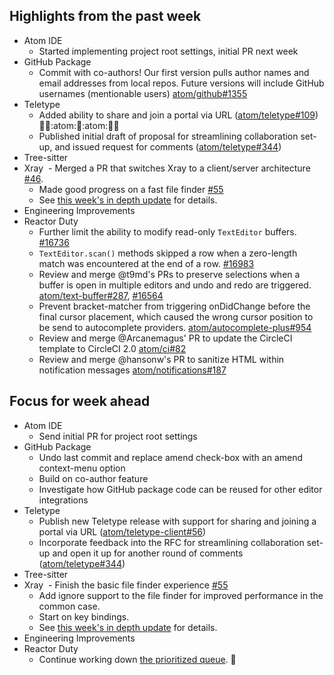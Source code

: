 ## Highlights from the past week

- Atom IDE
  - Started implementing project root settings, initial PR next week
- GitHub Package
  - Commit with co-authors! Our first version pulls author names and email addresses from local repos. Future versions will include GitHub usernames (mentionable users) [atom/github#1355](https://github.com/atom/github/pull/1355)
- Teletype
  - Added ability to share and join a portal via URL ([atom/teletype#109](https://github.com/atom/teletype/issues/109)) 👩‍💻:atom:🔗:atom:👨‍💻
  - Published initial draft of proposal for streamlining collaboration set-up, and issued request for comments ([atom/teletype#344](https://github.com/atom/teletype/pull/344))
- Tree-sitter
- Xray
  - Merged a PR that switches Xray to a client/server architecture [#46](https://github.com/atom/xray/pull/46).
  - Made good progress on a fast file finder [#55](https://github.com/atom/xray/pull/55)
  - See [this week's in depth update](https://github.com/atom/xray/blob/master/docs/updates/2018_03_26.md) for details.
- Engineering Improvements
- Reactor Duty
  - Further limit the ability to modify read-only `TextEditor` buffers. [#16736](https://github.com/atom/atom/issues/16736)
  - `TextEditor.scan()` methods skipped a row when a zero-length match was encountered at the end of a row. [#16983](https://github.com/atom/atom/issues/16983)
  - Review and merge @t9md's PRs to preserve selections when a buffer is open in multiple editors and undo and redo are triggered. [atom/text-buffer#287](https://github.com/atom/text-buffer/pull/287), [#16564](https://github.com/atom/atom/pull/16564)
  - Prevent bracket-matcher from triggering onDidChange before the final cursor placement, which caused the wrong cursor position to be send to autocomplete providers. [atom/autocomplete-plus#954](https://github.com/atom/autocomplete-plus/issues/954)
  - Review and merge @Arcanemagus' PR to update the CircleCI template to CircleCI 2.0 [atom/ci#82](https://github.com/atom/ci/issues/82)
  - Review and merge @hansonw's PR to sanitize HTML within notification messages [atom/notifications#187](https://github.com/atom/notifications/pull/187)

## Focus for week ahead

- Atom IDE
  - Send initial PR for project root settings
- GitHub Package
  - Undo last commit and replace amend check-box with an amend context-menu option
  - Build on co-author feature
  - Investigate how GitHub package code can be reused for other editor integrations
- Teletype
  - Publish new Teletype release with support for sharing and joining a portal via URL ([atom/teletype-client#56](https://github.com/atom/teletype-client/pull/56))
  - Incorporate feedback into the RFC for streamlining collaboration set-up and open it up for another round of comments ([atom/teletype#344](https://github.com/atom/teletype/pull/344))
- Tree-sitter
- Xray
  - Finish the basic file finder experience [#55](https://github.com/atom/xray/pull/55)
  - Add ignore support to the file finder for improved performance in the common case.
  - Start on key bindings.
  - See [this week's in depth update](https://github.com/atom/xray/blob/master/docs/updates/2018_03_26.md) for details.
- Engineering Improvements
- Reactor Duty
  - Continue working down [the prioritized queue](https://github.com/orgs/atom/projects/2). :rocket:

